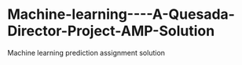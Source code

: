 # Machine-learning----A-Quesada-Director-Project-AMP-Solution
Machine learning prediction assignment solution
